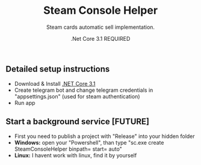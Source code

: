 <h1 align="center">
  Steam Console Helper
</h1>
<p align="center">
  Steam cards automatic sell implementation.
</p>
<p align="center">.Net Core 3.1 REQUIRED</p>
<br>

## Detailed setup instructions
 - Download & Install [.NET Core 3.1](https://dotnet.microsoft.com/download)
 - Create telegram bot and change telegram credentials in "appsettings.json" (used for steam authentication)
 - Run app

## Start a background service [FUTURE]
 - First you need to publish a project with "Release" into your hidden folder
 - **Windows:** open your "Powershell", than type "sc.exe create SteamConsoleHelper binpath=<yourpath> start= auto"
 - **Linux:** I havent work with linux, find it by yourself

